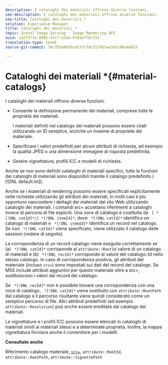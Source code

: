 ```yaml
---
description: I cataloghi dei materiali offrono diverse funzioni.
seo-description: I cataloghi dei materiali offrono diverse funzioni.
seo-title: Cataloghi dei materiali *
solution: Experience Manager
title: Cataloghi dei materiali *
topic: Scene7 Image Serving - Image Rendering API
uuid: 2a2f371e-0982-47c7-b3da-678a5ff6c7a7
translation-type: tm+mt
source-git-commit: 7bc7b3a86fbcdc57cfdc31745fae3afc06e44b15

---
```



# Cataloghi dei materiali *{#material-catalogs}

I cataloghi dei materiali offrono diverse funzioni.

* Consente la definizione permanente dei materiali, comprese tutte le proprietà dei materiali.

   I materiali definiti nel catalogo dei materiali possono essere citati utilizzando un ID semplice, anziché un insieme di proprietà del materiale.
* Specificare i valori predefiniti per alcuni attributi di richiesta, ad esempio la qualità JPEG o una dimensione immagine di risposta predefinita.
* Gestire vignettature, profili ICC e modelli di richiesta.

Anche se non sono definiti cataloghi di materiali specifici, tutte le funzioni dei cataloghi di materiali sono disponibili tramite il catalogo predefinito ( [!DNL default.ini]).

Anche se i materiali di rendering possono essere specificati esplicitamente nelle richieste utilizzando gli attributi dei materiali, in molti casi è più opportuno nascondere i dettagli dei materiali dal sito Web utilizzando cataloghi dei materiali. i comandi src= accettano riferimenti a cataloghi invece di percorsi di file espliciti. Una voce di catalogo è costituita da ` [ *[!DNL catId]*/] *[!DNL itemId]*`, dove ` *[!DNL catId]*` identifica un catalogo di materiali e ` *[!DNL itemId]*` identifica un record nel catalogo. Se non ` *[!DNL catId]*` viene specificato, viene utilizzato il catalogo delle sessioni (vedere di seguito).

La corrispondenza di un record catalogo viene eseguita correttamente se (a) ` *[!DNL catId]*` corrisponde al `attribute::RootId` valore di un catalogo di materiali e (b) ` *[!DNL recId]*` corrisponde al valore del catalogo::Id nello stesso catalogo. In caso di corrispondenza positiva, gli attributi del materiale (incluso `src=`) sono impostati sui dati del record del catalogo. Se MSS include attributi aggiuntivi per questo materiale oltre a src=, sostituiscono i valori dal record del catalogo.

Se ` *[!DNL recId]*` non è possibile trovare una corrispondenza con una voce di catalogo, ` *[!DNL catId]*` viene sostituito con `attribute::RootPath` dal catalogo e il percorso risultante viene quindi considerato come un semplice percorso di file. Altri attributi predefiniti (ad esempio `attribute::Resolution`) può anche essere ereditata dal catalogo dei materiali.

Le vignettature e i profili ICC possono essere elencati in cataloghi di materiali simili ai materiali stessi e a determinate proprietà. Inoltre, la mappa vignettatura fornisce anche il contenitore per i modelli.

**Consultate anche**

Riferimento catalogo materiale, [ `src=`](../../../../../../ir-api/http-protocol/image-rendering-api-ref/c-ir-http-protocol-ref/c-ir-http-protocol-command-reference/r-ir-src.md#reference-62c98abad22149d68d405ed6aaff8272), `attribute::RootId`, `attribute::RootPath`, `attribute::VignettePath`
